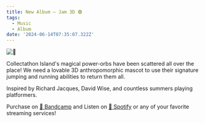 ```yaml
---
title: New Album — Jam 3D 🟢
tags:
  - Music
  - Album
date: '2024-06-14T07:35:07.322Z'
---
```


![🔵](http://res.cloudinary.com/cpadilla/image/upload/v1715540106/chrisdpadilla/albums/gjtaih6mu4n3b7waq5bt.jpg)

Collectathon Island's magical power-orbs have been scattered all over the place! We need a lovable 3D anthropomorphic mascot to use their signature jumping and running abilities to return them all.

Inspired by Richard Jacques, David Wise, and countless summers playing platformers.

Purchase on [🤘 Bandcamp](https://letsgochris.bandcamp.com/album/jam-3d) and Listen on [🙉 Spotify](https://open.spotify.com/album/293UUHqalwPdaIIrDzlD0C) or any of your favorite streaming services!
